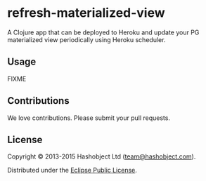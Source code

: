 # refresh-materialized-view

A Clojure app that can be deployed to Heroku and update your PG materialized view periodically using Heroku scheduler.

## Usage

FIXME

## Contributions

We love contributions. Please submit your pull requests.


## License

Copyright © 2013-2015 Hashobject Ltd (team@hashobject.com).

Distributed under the [Eclipse Public License](http://opensource.org/licenses/eclipse-1.0).
